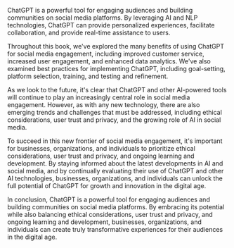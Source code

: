 
ChatGPT is a powerful tool for engaging audiences and building communities on social media platforms. By leveraging AI and NLP technologies, ChatGPT can provide personalized experiences, facilitate collaboration, and provide real-time assistance to users.

Throughout this book, we've explored the many benefits of using ChatGPT for social media engagement, including improved customer service, increased user engagement, and enhanced data analytics. We've also examined best practices for implementing ChatGPT, including goal-setting, platform selection, training, and testing and refinement.

As we look to the future, it's clear that ChatGPT and other AI-powered tools will continue to play an increasingly central role in social media engagement. However, as with any new technology, there are also emerging trends and challenges that must be addressed, including ethical considerations, user trust and privacy, and the growing role of AI in social media.

To succeed in this new frontier of social media engagement, it's important for businesses, organizations, and individuals to prioritize ethical considerations, user trust and privacy, and ongoing learning and development. By staying informed about the latest developments in AI and social media, and by continually evaluating their use of ChatGPT and other AI technologies, businesses, organizations, and individuals can unlock the full potential of ChatGPT for growth and innovation in the digital age.

In conclusion, ChatGPT is a powerful tool for engaging audiences and building communities on social media platforms. By embracing its potential while also balancing ethical considerations, user trust and privacy, and ongoing learning and development, businesses, organizations, and individuals can create truly transformative experiences for their audiences in the digital age.

